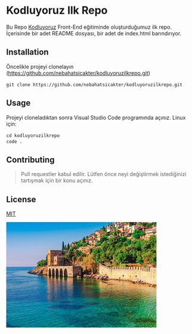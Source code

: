 # Kodluyoruz Ilk Repo

Bu Repo [Kodluyoruz](https://www.kodluyoruz.org/) Front-End eğitiminde oluşturduğumuz ilk repo. İçerisinde bir adet README dosyası, bir adet de index.html barındırıyor.

## Installation

Öncelikle projeyi clonelayın (https://github.com/nebahatsicakter/kodluyoruzilkrepo.git)

```
git clone https://github.com/nebahatsicakter/kodluyoruzilkrepo.git

```

## Usage

Projeyi cloneladıktan sonra Visual Studio Code programında açınız.
Linux için:

```Linux
cd kodluyoruzilkrepo
code .
```

## Contributing
>Pull requestler kabul edilir. Lütfen önce neyi değiştirmek
istediğinizi tartışmak için bir konu açınız.

## License

[MIT](https://github.com/git/git-scm.com/blob/main/MIT-LICENSE.txt)


![](./images/guzel-manzara-fotografciligi.jpg)